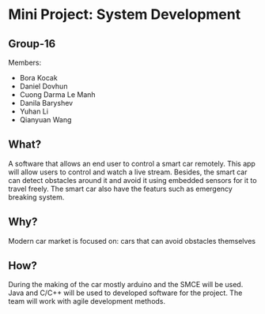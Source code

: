 <h1> Mini Project: System Development </h1>

<div>
<h2> Group-16 </h2>
  <p> Members:</p>
  <ul>
    <li>Bora Kocak</li>
    <li>Daniel Dovhun</li>
    <li>Cuong Darma Le Manh</li>
    <li>Danila Baryshev</li>
    <li>Yuhan Li</li>
    <li>Qianyuan Wang</li>
   </ul>
</div>
<div>
  <h2> What? </h2>
  <p>  A software that allows an end user to control a smart car remotely. This app will allow users to control and watch a live stream. Besides, the smart car can detect obstacles around it and avoid it using embedded sensors for it to travel freely. The smart car also have the featurs such as emergency breaking system.
  </p>
</div>
<div>
  <h2> Why? </h2>
  <p>
Modern car market is focused on:  
cars that can avoid obstacles themselves
  </p>
  <h2> How?</h2>
  <p>During the making of the car mostly arduino and the SMCE will be used. Java and C/C++ will be used to developed software for the project.
The team will work with agile development methods.
  </p>
</div>
 
